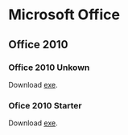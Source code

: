 # Microsoft Office
## Office 2010
### Office 2010 Unkown
Download [exe](http://web.archive.org/web/20210506012613/https://software-download.microsoft.com/pr/Office_HS_2010_English_x64.exe?t=af474e38-92b0-41e6-ae5b-4fb85a29c224&e=1620289706&h=f0c8a305de9e7517404c3fce1b061283).
### Ofice 2010 Starter
Download [exe](https://web.archive.org/web/20140325103931/http://c2r.microsoft.com/consumerC2R/en-us/14.0.4763.1000/setupconsumerc2rolw.exe).
